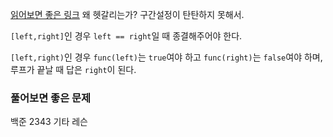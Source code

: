 

[읽어보면 좋은 링크](./https://www.acmicpc.net/board/view/83220)
왜 헷갈리는가? 구간설정이 탄탄하지 못해서.

```[left,right]```인 경우 ```left == right```일 때 종결해주어야 한다.  

```[left,right)```인 경우 ```func(left)```는 ```true```여야 하고 ```func(right)```는 ```false```여야 하며, 루프가 끝날 때 답은 ```right```이 된다.

### 풀어보면 좋은 문제
백준 2343 기타 레슨

